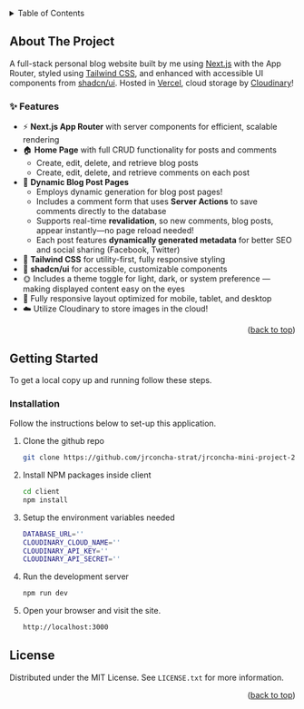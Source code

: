 <a id="readme-top"></a>

<!-- TABLE OF CONTENTS -->
<details>
  <summary>Table of Contents</summary>
  <ol>
    <li>
      <a href="#about-the-project">About The Project</a>
    </li>
    <li>
      <a href="#getting-started">Getting Started</a>
      <ul>
        <li><a href="#installation">Installation</a></li>
      </ul>
    </li>
    <li><a href="#license">License</a></li>
  </ol>
</details>

<!-- ABOUT THE PROJECT -->
## About The Project

<!--[![Product Name Screen Shot][product-screenshot]](https://example.com) -->

A full-stack personal blog website built by me using [Next.js](https://nextjs.org/) with the App Router, styled using [Tailwind CSS](https://tailwindcss.com/), and enhanced with accessible UI components from [shadcn/ui](https://ui.shadcn.com/). Hosted in [Vercel](https://jrconcha-mini-project-2.vercel.app/), cloud storage by [Cloudinary](https://cloudinary.com)!

### ✨ Features

- ⚡ **Next.js App Router** with server components for efficient, scalable rendering  
- 🏠 **Home Page** with full CRUD functionality for posts and comments  
  - Create, edit, delete, and retrieve blog posts  
  - Create, edit, delete, and retrieve comments on each post  
- 📝 **Dynamic Blog Post Pages**  
  - Employs dynamic generation for blog post pages!
  - Includes a comment form that uses **Server Actions** to save comments directly to the database  
  - Supports real-time **revalidation**, so new comments, blog posts, appear instantly—no page reload needed!  
  - Each post features **dynamically generated metadata** for better SEO and social sharing (Facebook, Twitter)  
- 🔧 **Tailwind CSS** for utility-first, fully responsive styling  
- 🧩 **shadcn/ui** for accessible, customizable components  
- 🌞 Includes a theme toggle for light, dark, or system preference — making displayed content easy on the eyes
- 📱 Fully responsive layout optimized for mobile, tablet, and desktop
- ☁️ Utilize Cloudinary to store images in the cloud!

<p align="right">(<a href="#readme-top">back to top</a>)</p>

<!-- GETTING STARTED -->
## Getting Started

To get a local copy up and running follow these steps.

### Installation

Follow the instructions below to set-up this application.

1. Clone the github repo
   ```sh
   git clone https://github.com/jrconcha-strat/jrconcha-mini-project-2.git
   ```
2. Install NPM packages inside client
   ```sh
   cd client
   npm install
   ```
4. Setup the environment variables needed
   ```sh
   DATABASE_URL=''
   CLOUDINARY_CLOUD_NAME=''
   CLOUDINARY_API_KEY=''
   CLOUDINARY_API_SECRET=''
   ```
6. Run the development server
   ```sh
   npm run dev
   ```
7. Open your browser and visit the site.
   ```sh
   http://localhost:3000
   ```

## License
Distributed under the MIT License. See `LICENSE.txt` for more information.


<p align="right">(<a href="#readme-top">back to top</a>)</p>

<!-- MARKDOWN LINKS & IMAGES -->
<!-- https://www.markdownguide.org/basic-syntax/#reference-style-links -->
[contributors-shield]: https://img.shields.io/github/contributors/othneildrew/Best-README-Template.svg?style=for-the-badge
[contributors-url]: https://github.com/othneildrew/Best-README-Template/graphs/contributors
[forks-shield]: https://img.shields.io/github/forks/othneildrew/Best-README-Template.svg?style=for-the-badge
[forks-url]: https://github.com/othneildrew/Best-README-Template/network/members
[stars-shield]: https://img.shields.io/github/stars/othneildrew/Best-README-Template.svg?style=for-the-badge
[stars-url]: https://github.com/othneildrew/Best-README-Template/stargazers
[issues-shield]: https://img.shields.io/github/issues/othneildrew/Best-README-Template.svg?style=for-the-badge
[issues-url]: https://github.com/othneildrew/Best-README-Template/issues
[license-shield]: https://img.shields.io/github/license/othneildrew/Best-README-Template.svg?style=for-the-badge
[license-url]: https://github.com/othneildrew/Best-README-Template/blob/master/LICENSE.txt
[linkedin-shield]: https://img.shields.io/badge/-LinkedIn-black.svg?style=for-the-badge&logo=linkedin&colorB=555
[linkedin-url]: https://linkedin.com/in/othneildrew
[product-screenshot]: images/screenshot.png
[Next.js]: https://img.shields.io/badge/next.js-000000?style=for-the-badge&logo=nextdotjs&logoColor=white
[Next-url]: https://nextjs.org/
[React.js]: https://img.shields.io/badge/React-20232A?style=for-the-badge&logo=react&logoColor=61DAFB
[React-url]: https://reactjs.org/
[Vue.js]: https://img.shields.io/badge/Vue.js-35495E?style=for-the-badge&logo=vuedotjs&logoColor=4FC08D
[Vue-url]: https://vuejs.org/
[Angular.io]: https://img.shields.io/badge/Angular-DD0031?style=for-the-badge&logo=angular&logoColor=white
[Angular-url]: https://angular.io/
[Svelte.dev]: https://img.shields.io/badge/Svelte-4A4A55?style=for-the-badge&logo=svelte&logoColor=FF3E00
[Svelte-url]: https://svelte.dev/
[Laravel.com]: https://img.shields.io/badge/Laravel-FF2D20?style=for-the-badge&logo=laravel&logoColor=white
[Laravel-url]: https://laravel.com
[Bootstrap.com]: https://img.shields.io/badge/Bootstrap-563D7C?style=for-the-badge&logo=bootstrap&logoColor=white
[Bootstrap-url]: https://getbootstrap.com
[JQuery.com]: https://img.shields.io/badge/jQuery-0769AD?style=for-the-badge&logo=jquery&logoColor=white
[JQuery-url]: https://jquery.com 

